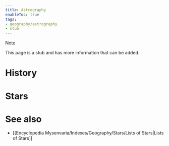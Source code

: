 ```yaml
---
title: Astrography
enableToc: true
tags:
- geography/astrography
- stub
---
```


> [!note]
> This page is a stub and has more information that can be added.


# History

# Stars

# See also
- [[Encyclopedia Mysenvaria/Indexes/Geography/Stars/Lists of Stars|Lists of Stars]]